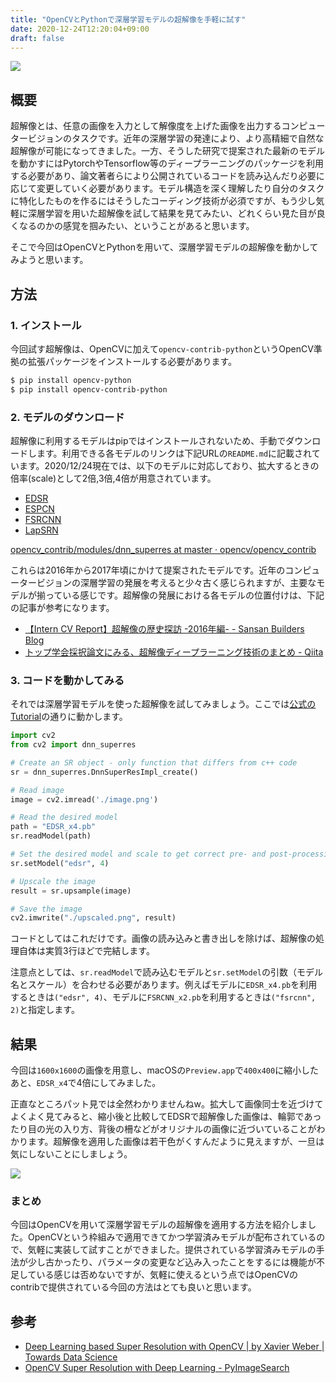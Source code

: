 ```yaml
---
title: "OpenCVとPythonで深層学習モデルの超解像を手軽に試す"
date: 2020-12-24T12:20:04+09:00
draft: false
---
```


![](/img/opencv-superresolution_header.png)


## 概要
超解像とは、任意の画像を入力として解像度を上げた画像を出力するコンピュータービジョンのタスクです。近年の深層学習の発達により、より高精細で自然な超解像が可能になってきました。一方、そうした研究で提案された最新のモデルを動かすにはPytorchやTensorflow等のディープラーニングのパッケージを利用する必要があり、論文著者らにより公開されているコードを読み込んだり必要に応じて変更していく必要があります。モデル構造を深く理解したり自分のタスクに特化したものを作るにはそうしたコーディング技術が必須ですが、もう少し気軽に深層学習を用いた超解像を試して結果を見てみたい、どれくらい見た目が良くなるのかの感覚を掴みたい、ということがあると思います。

そこで今回はOpenCVとPythonを用いて、深層学習モデルの超解像を動かしてみようと思います。

## 方法
### 1. インストール
今回試す超解像は、OpenCVに加えて`opencv-contrib-python`というOpenCV準拠の拡張パッケージをインストールする必要があります。

```sh
$ pip install opencv-python
$ pip install opencv-contrib-python
```

### 2. モデルのダウンロード
超解像に利用するモデルはpipではインストールされないため、手動でダウンロードします。利用できる各モデルのリンクは下記URLの`README.md`に記載されています。2020/12/24現在では、以下のモデルに対応しており、拡大するときの倍率(scale)として2倍,3倍,4倍が用意されています。

- [EDSR](https://github.com/Saafke/EDSR_Tensorflow)
- [ESPCN](https://github.com/fannymonori/TF-ESPCN)
- [FSRCNN](https://github.com/Saafke/FSRCNN_Tensorflow)
- [LapSRN](https://github.com/fannymonori/TF-LapSRN)

[opencv\_contrib/modules/dnn\_superres at master · opencv/opencv\_contrib](https://github.com/opencv/opencv_contrib/tree/master/modules/dnn_superres)

これらは2016年から2017年頃にかけて提案されたモデルです。近年のコンピュータービジョンの深層学習の発展を考えると少々古く感じられますが、主要なモデルが揃っている感じです。超解像の発展における各モデルの位置付けは、下記の記事が参考になります。

- [【Intern CV Report】超解像の歴史探訪 \-2016年編\- \- Sansan Builders Blog](https://buildersbox.corp-sansan.com/entry/2019/03/20/110000)
- [トップ学会採択論文にみる、超解像ディープラーニング技術のまとめ \- Qiita](https://qiita.com/jiny2001/items/e2175b52013bf655d617)


### 3. コードを動かしてみる
それでは深層学習モデルを使った超解像を試してみましょう。ここでは[公式のTutorial](https://github.com/opencv/opencv_contrib/blob/master/modules/dnn_superres/tutorials/upscale_image_single/upscale_image_single.markdown)の通りに動かします。

```python
import cv2
from cv2 import dnn_superres

# Create an SR object - only function that differs from c++ code
sr = dnn_superres.DnnSuperResImpl_create()

# Read image
image = cv2.imread('./image.png')

# Read the desired model
path = "EDSR_x4.pb"
sr.readModel(path)

# Set the desired model and scale to get correct pre- and post-processing
sr.setModel("edsr", 4)

# Upscale the image
result = sr.upsample(image)

# Save the image
cv2.imwrite("./upscaled.png", result)
```

コードとしてはこれだけです。画像の読み込みと書き出しを除けば、超解像の処理自体は実質3行ほどで完結します。

注意点としては、`sr.readModel`で読み込むモデルと`sr.setModel`の引数（モデル名とスケール）を合わせる必要があります。例えばモデルに`EDSR_x4.pb`を利用するときは`("edsr", 4)`、モデルに`FSRCNN_x2.pb`を利用するときは`("fsrcnn", 2)`と指定します。

## 結果

今回は`1600x1600`の画像を用意し、macOSの`Preview.app`で`400x400`に縮小したあと、`EDSR_x4`で4倍にしてみました。

正直なところパット見では全然わかりませんねw。拡大して画像同士を近づけてよくよく見てみると、縮小後と比較してEDSRで超解像した画像は、輪郭であったり目の光の入り方、背後の柵などがオリジナルの画像に近づいていることがわかります。超解像を適用した画像は若干色がくすんだように見えますが、一旦は気にしないことにしましょう。

![](/img/opencv-superresolution.png)

### まとめ
今回はOpenCVを用いて深層学習モデルの超解像を適用する方法を紹介しました。OpenCVという枠組みで適用できてかつ学習済みモデルが配布されているので、気軽に実装して試すことができました。提供されている学習済みモデルの手法が少し古かったり、パラメータの変更など込み入ったことをするには機能が不足している感じは否めないですが、気軽に使えるという点ではOpenCVのcontribで提供されている今回の方法はとても良いと思います。

## 参考
- [Deep Learning based Super Resolution with OpenCV \| by Xavier Weber \| Towards Data Science](https://towardsdatascience.com/deep-learning-based-super-resolution-with-opencv-4fd736678066)
- [OpenCV Super Resolution with Deep Learning \- PyImageSearch](https://www.pyimagesearch.com/2020/11/09/opencv-super-resolution-with-deep-learning/)
